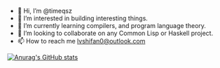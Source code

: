 - 👋 Hi, I’m @timeqsz
- 👀 I’m interested in building interesting things.
- 🌱 I’m currently learning compilers, and program language theory.
- 💞️ I’m looking to collaborate on any Common Lisp or Haskell project.
- 📫 How to reach me lvshifan0@outlook.com

[![Anurag's GitHub stats](https://github-readme-stats.vercel.app/api?username=timeqsz)](https://github.com/anuraghazra/github-readme-stats)


<!---
timeqsz/timeqsz is a ✨ special ✨ repository because its `README.md` (this file) appears on your GitHub profile.
You can click the Preview link to take a look at your changes.
--->
